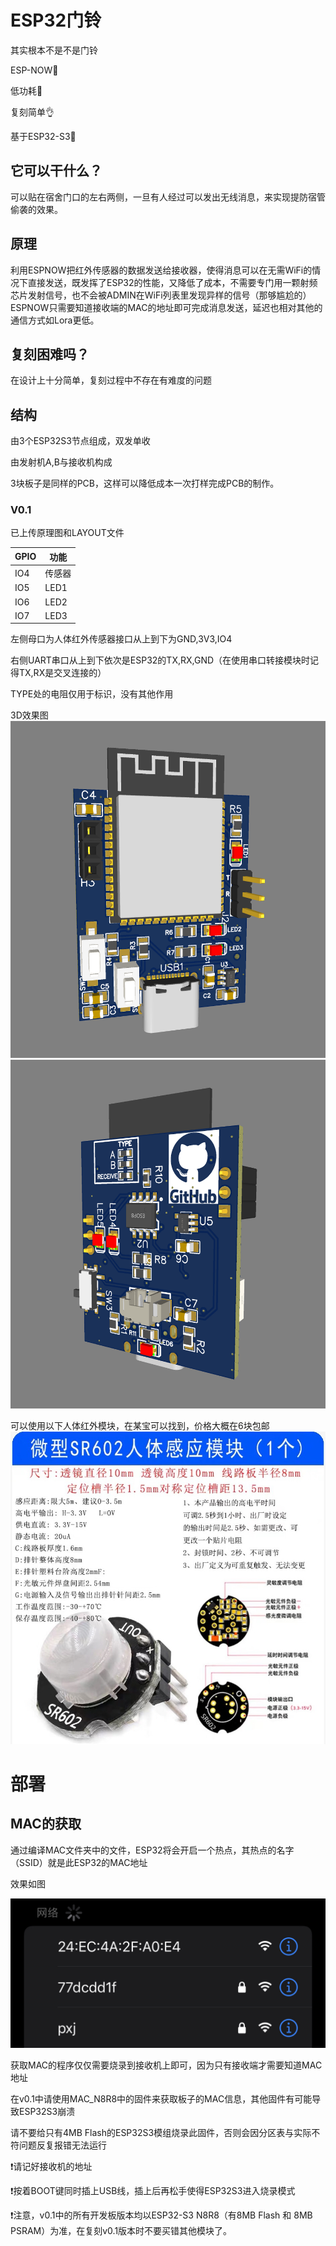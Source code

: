 # ESP32门铃
其实根本不是不是门铃

ESP-NOW🛜

低功耗🔋

复刻简单👌

基于ESP32-S3📶

## 它可以干什么？
可以贴在宿舍门口的左右两侧，一旦有人经过可以发出无线消息，来实现提防宿管偷袭的效果。
## 原理
利用ESPNOW把红外传感器的数据发送给接收器，使得消息可以在无需WiFi的情况下直接发送，既发挥了ESP32的性能，又降低了成本，不需要专门用一颗射频芯片发射信号，也不会被ADMIN在WiFi列表里发现异样的信号（那够尴尬的）
ESPNOW只需要知道接收端的MAC的地址即可完成消息发送，延迟也相对其他的通信方式如Lora更低。
## 复刻困难吗？
在设计上十分简单，复刻过程中不存在有难度的问题
## 结构
由3个ESP32S3节点组成，双发单收

由发射机A,B与接收机构成

3块板子是同样的PCB，这样可以降低成本一次打样完成PCB的制作。
### V0.1
已上传原理图和LAYOUT文件

| GPIO    |   功能  |
| ------- | ------- |
|   IO4   | 传感器   |
|  IO5    |  LED1   |
|   IO6   |  LED2   |
|  IO7    |  LED3   |

左侧母口为人体红外传感器接口从上到下为GND,3V3,IO4

右侧UART串口从上到下依次是ESP32的TX,RX,GND（在使用串口转接模块时记得TX,RX是交叉连接的）

TYPE处的电阻仅用于标识，没有其他作用

3D效果图
![image](V0.1/1.png)
![image](V0.1/2.png)

可以使用以下人体红外模块，在某宝可以找到，价格大概在6块包邮
![image](V0.1/IR.JPG)
# 部署
## MAC的获取
通过编译MAC文件夹中的文件，ESP32将会开启一个热点，其热点的名字（SSID）就是此ESP32的MAC地址

效果如图

![image](pictures/MAC_1.PNG)

获取MAC的程序仅仅需要烧录到接收机上即可，因为只有接收端才需要知道MAC地址

在v0.1中请使用MAC_N8R8中的固件来获取板子的MAC信息，其他固件有可能导致ESP32S3崩溃

请不要给只有4MB Flash的ESP32S3模组烧录此固件，否则会因分区表与实际不符问题反复报错无法运行

❗请记好接收机的地址

❗按着BOOT键同时插上USB线，插上后再松手使得ESP32S3进入烧录模式

❗注意，v0.1中的所有开发板版本均以ESP32-S3 N8R8（有8MB Flash 和 8MB PSRAM）为准，在复刻v0.1版本时不要买错其他模块了。

